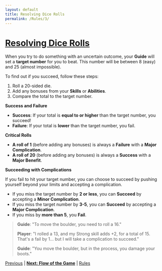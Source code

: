 ```yaml
---
layout: default
title: Resolving Dice Rolls
permalink: /Rules/3/
---
```

# [Resolving Dice Rolls](#resolving-dice-rolls)
When you try to do something with an uncertain outcome, your **Guide** will set a **target number** for you to beat. This number will be between 8 (easy) and 25 (almost impossible).

To find out if you succeed, follow these steps:

1. Roll a 20-sided die.
2. Add any bonuses from your **Skills** or **Abilities**.
3. Compare the total to the target number.

**Success and Failure**

- **Success**: If your total is **equal to or higher** than the target number, you succeed!
- **Failure**: If your total is **lower** than the target number, you fail.

**Critical Rolls**

- **A roll of 1** (before adding any bonuses) is always a **Failure** with a **Major Complication**.
- **A roll of 20** (before adding any bonuses) is always a **Success** with a **Major Benefit**.

**Succeeding with Complications**

If you fail to hit your target number, you can choose to succeed by pushing yourself beyond your limits and accepting a complication.

- If you miss the target number by **2 or less**, you can **Succeed** by accepting a **Minor Complication**.
- If you miss the target number by **3-5**, you can **Succeed** by accepting a **Major Complication**.
- If you miss by **more than 5**, you **Fail**.

>**Guide**: "To move the boulder, you need to roll a 16."
>
>**Player**: "I rolled a 13, and my Strong skill adds +2, for a total of 15. That's a fail by 1... but I will take a complication to succeed."
>
>**Guide**: "You move the boulder, but in the process, you damage your boots."

[Previous]({{site.baseurl}}/Rules/2/#basic-rules) | **[Next: Flow of the Game]({{site.baseurl}}/Rules/4/)** | [Rules]({{site.baseurl}}/Rules/Index/#rules)
